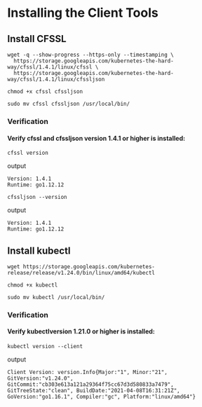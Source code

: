 # Installing the Client Tools
## Install CFSSL
```
wget -q --show-progress --https-only --timestamping \
  https://storage.googleapis.com/kubernetes-the-hard-way/cfssl/1.4.1/linux/cfssl \
  https://storage.googleapis.com/kubernetes-the-hard-way/cfssl/1.4.1/linux/cfssljson
```
```
chmod +x cfssl cfssljson
```
```
sudo mv cfssl cfssljson /usr/local/bin/
```
### Verification
#### Verify cfssl and cfssljson version 1.4.1 or higher is installed:
```
cfssl version
```
output
```
Version: 1.4.1
Runtime: go1.12.12
```
```
cfssljson --version
```
output
```
Version: 1.4.1
Runtime: go1.12.12
```

## Install kubectl
```
wget https://storage.googleapis.com/kubernetes-release/release/v1.24.0/bin/linux/amd64/kubectl
```
```
chmod +x kubectl
```
```
sudo mv kubectl /usr/local/bin/
```
### Verification
#### Verify kubectlversion 1.21.0 or higher is installed:
```
kubectl version --client
```
output
```
Client Version: version.Info{Major:"1", Minor:"21", GitVersion:"v1.24.0", GitCommit:"cb303e613a121a29364f75cc67d3d580833a7479", GitTreeState:"clean", BuildDate:"2021-04-08T16:31:21Z", GoVersion:"go1.16.1", Compiler:"gc", Platform:"linux/amd64"}
```
